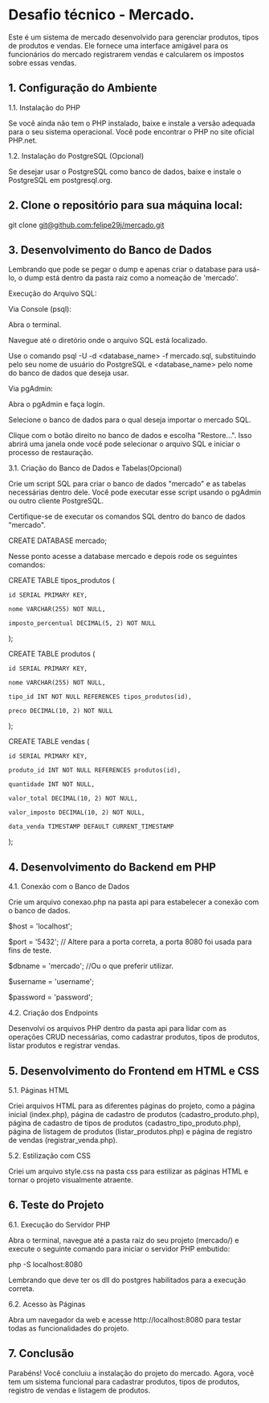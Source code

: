 # Desafio técnico - Mercado.

Este é um sistema de mercado desenvolvido para gerenciar produtos, tipos de produtos e vendas. Ele fornece uma interface amigável para os funcionários do mercado registrarem vendas e calcularem os impostos sobre essas vendas.

## 1. Configuração do Ambiente

1.1. Instalação do PHP

Se você ainda não tem o PHP instalado, baixe e instale a versão adequada para o seu sistema operacional. Você pode encontrar o PHP no site oficial PHP.net.

1.2. Instalação do PostgreSQL (Opcional)

Se desejar usar o PostgreSQL como banco de dados, baixe e instale o PostgreSQL em postgresql.org.

## 2. Clone o repositório para sua máquina local:

git clone [git@github.com:felipe29j/mercado.git](https://github.com/felipe29j/mercado.git)

## 3. Desenvolvimento do Banco de Dados 

Lembrando que pode se pegar o dump e apenas criar o database para usá-lo, o dump está dentro da pasta raiz como a nomeação de 'mercado'.

Execução do Arquivo SQL:

Via Console (psql):

Abra o terminal.

Navegue até o diretório onde o arquivo SQL está localizado.

Use o comando psql -U <username> -d <database_name> -f mercado.sql, substituindo <username> pelo seu nome de usuário do PostgreSQL e <database_name> pelo nome do banco de dados que deseja usar.

Via pgAdmin:

Abra o pgAdmin e faça login.

Selecione o banco de dados para o qual deseja importar o mercado SQL.

Clique com o botão direito no banco de dados e escolha "Restore...". Isso abrirá uma janela onde você pode selecionar o arquivo SQL e iniciar o processo de restauração.

3.1. Criação do Banco de Dados e Tabelas(Opcional)

Crie um script SQL para criar o banco de dados "mercado" e as tabelas necessárias dentro dele. Você pode executar esse script usando o pgAdmin ou outro cliente PostgreSQL. 

Certifique-se de executar os comandos SQL dentro do banco de dados "mercado".

CREATE DATABASE mercado;

Nesse ponto acesse a database mercado e depois rode os seguintes comandos:

CREATE TABLE tipos_produtos (

    id SERIAL PRIMARY KEY,

    nome VARCHAR(255) NOT NULL,

    imposto_percentual DECIMAL(5, 2) NOT NULL

);

CREATE TABLE produtos (

    id SERIAL PRIMARY KEY,

    nome VARCHAR(255) NOT NULL,

    tipo_id INT NOT NULL REFERENCES tipos_produtos(id),

    preco DECIMAL(10, 2) NOT NULL

);

CREATE TABLE vendas (

    id SERIAL PRIMARY KEY,

    produto_id INT NOT NULL REFERENCES produtos(id),

    quantidade INT NOT NULL,

    valor_total DECIMAL(10, 2) NOT NULL,

    valor_imposto DECIMAL(10, 2) NOT NULL,

    data_venda TIMESTAMP DEFAULT CURRENT_TIMESTAMP

);

## 4. Desenvolvimento do Backend em PHP

4.1. Conexão com o Banco de Dados

Crie um arquivo conexao.php na pasta api para estabelecer a conexão com o banco de dados.

$host = 'localhost';

$port = '5432'; // Altere para a porta correta, a porta 8080 foi usada para fins de teste.

$dbname = 'mercado'; //Ou o que preferir utilizar.

$username = 'username';

$password = 'password';

4.2. Criação dos Endpoints

Desenvolvi os arquivos PHP dentro da pasta api para lidar com as operações CRUD necessárias, como cadastrar produtos, tipos de produtos, listar produtos e registrar vendas.

## 5. Desenvolvimento do Frontend em HTML e CSS

5.1. Páginas HTML

Criei arquivos HTML para as diferentes páginas do projeto, como a página inicial (index.php), página de cadastro de produtos (cadastro_produto.php), página de cadastro de tipos de produtos (cadastro_tipo_produto.php), página de listagem de produtos (listar_produtos.php) e página de registro de vendas (registrar_venda.php).

5.2. Estilização com CSS

Criei um arquivo style.css na pasta css para estilizar as páginas HTML e tornar o projeto visualmente atraente.

## 6. Teste do Projeto

6.1. Execução do Servidor PHP

Abra o terminal, navegue até a pasta raiz do seu projeto (mercado/) e execute o seguinte comando para iniciar o servidor PHP embutido:

php -S localhost:8080

Lembrando que deve ter os dll do postgres habilitados para a execução correta.

6.2. Acesso às Páginas

Abra um navegador da web e acesse http://localhost:8080 para testar todas as funcionalidades do projeto.

## 7. Conclusão

Parabéns! Você concluiu a instalação do projeto do mercado. Agora, você tem um sistema funcional para cadastrar produtos, tipos de produtos, registro de vendas e listagem de produtos.